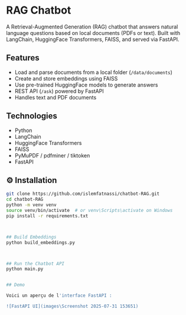 # RAG Chatbot

A Retrieval-Augmented Generation (RAG) chatbot that answers natural language questions based on local documents (PDFs or text). Built with LangChain, HuggingFace Transformers, FAISS, and served via FastAPI.

## Features

- Load and parse documents from a local folder (`/data/documents`)
- Create and store embeddings using FAISS
- Use pre-trained HuggingFace models to generate answers
- REST API (`/ask`) powered by FastAPI
- Handles text and PDF documents

## Technologies

- Python
- LangChain
- HuggingFace Transformers
- FAISS
- PyMuPDF / pdfminer / tiktoken
- FastAPI


## ⚙️ Installation

```bash
git clone https://github.com/islemfatnassi/chatbot-RAG.git
cd chatbot-RAG
python -m venv venv
source venv/bin/activate  # or venv\Scripts\activate on Windows
pip install -r requirements.txt



## Build Embeddings
python build_embeddings.py



## Run the Chatbot API
python main.py


## Demo

Voici un aperçu de l'interface FastAPI :

![FastAPI UI](images\Screenshot 2025-07-31 153651)
